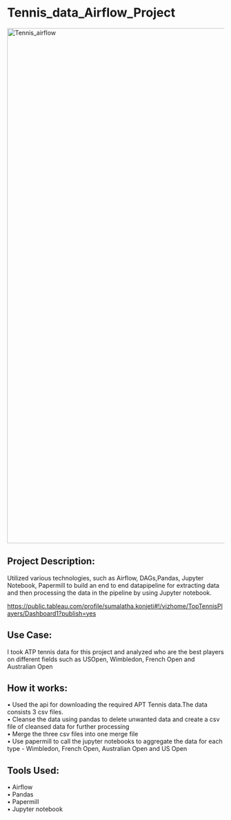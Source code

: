 # Tennis_data_Airflow_Project

<img width="1193" alt="Tennis_airflow" src="https://user-images.githubusercontent.com/72820961/104627741-6a4c4100-5665-11eb-96c6-0fb8ee024301.png">


## Project Description:
Utilized various technologies, such as Airflow,  DAGs,Pandas,  Jupyter Notebook, Papermill to build  an  end  to  end  datapipeline for extracting data and then processing the data in the pipeline by using Jupyter notebook.

https://public.tableau.com/profile/sumalatha.konjeti#!/vizhome/TopTennisPlayers/Dashboard1?publish=yes

## Use Case:
I took ATP tennis data for this project and analyzed who are the best players on different fields such as USOpen, Wimbledon, French Open and Australian Open

## How it works:
• Used the api for downloading the required APT Tennis data.The data consists 3 csv files.                                                                         
• Cleanse the data using pandas to delete unwanted data and create a csv file of cleansed data for further processing                                      
• Merge the three csv files into one merge file                                                                                                                   
• Use papermill to call the jupyter notebooks to aggregate the data for each type - Wimbledon, French Open, Australian Open and US Open  

## Tools Used:
 • Airflow                                                                                           
 • Pandas                                                                                                                                                        
 • Papermill                                                                                                                                                     
 • Jupyter notebook
